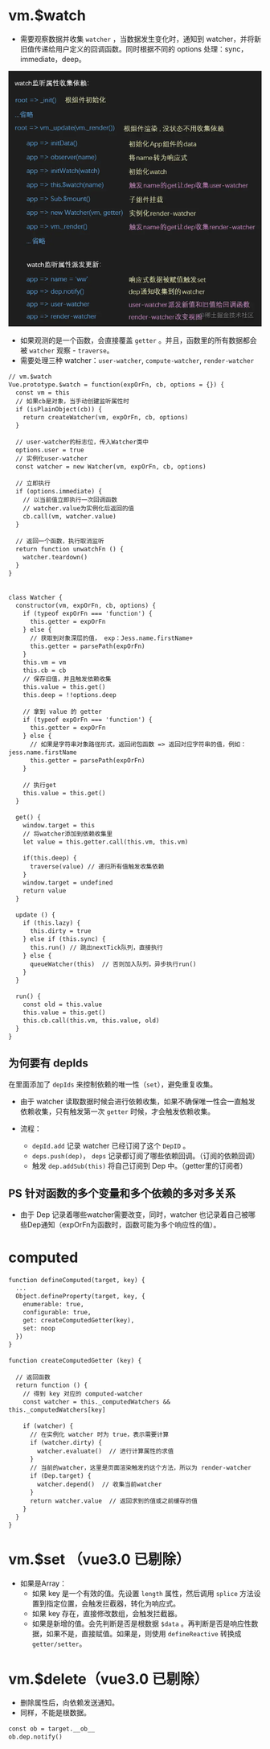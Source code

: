 # vm.$watch

- 需要观察数据并收集 `watcher` ，当数据发生变化时，通知到 watcher，并将新旧值传递给用户定义的回调函数。同时根据不同的 options 处理：sync，immediate，deep。

![初始化依赖收集流程](/image/e439e4df2c889600fd0bd43fc17d28a.png)

- 如果观测的是一个函数，会直接覆盖 `getter` 。并且，函数里的所有数据都会被 `watcher` 观察 - `traverse`。
- 需要处理三种 watcher：`user-watcher`, `compute-watcher`, `render-watcher`
```JS
// vm.$watch
Vue.prototype.$watch = function(expOrFn, cb, options = {}) {
  const vm = this
  // 如果cb是对象，当手动创建监听属性时
  if (isPlainObject(cb)) {
    return createWatcher(vm, expOrFn, cb, options)
  }

  // user-watcher的标志位，传入Watcher类中
  options.user = true
  // 实例化user-watcher
  const watcher = new Watcher(vm, expOrFn, cb, options)

  // 立即执行
  if (options.immediate) {
    // 以当前值立即执行一次回调函数
    // watcher.value为实例化后返回的值
    cb.call(vm, watcher.value)
  }

  // 返回一个函数，执行取消监听
  return function unwatchFn () {
    watcher.teardown()
  }
}


class Watcher {
  constructor(vm, expOrFn, cb, options) {
    if (typeof expOrFn === 'function') {
      this.getter = expOrFn
    } else {
      // 获取到对象深层的值， exp：Jess.name.firstName+
      this.getter = parsePath(expOrFn)
    }
    this.vm = vm
    this.cb = cb
    // 保存旧值，并且触发依赖收集
    this.value = this.get()
    this.deep = !!options.deep

    // 拿到 value 的 getter
    if (typeof expOrFn === 'function') {
      this.getter = expOrFn
    } else {
      // 如果是字符串对象路径形式，返回闭包函数 => 返回对应字符串的值，例如：jess.name.firstName
      this.getter = parsePath(expOrFn)
    }

    // 执行get
    this.value = this.get()
  }

  get() {
    window.target = this
    // 将watcher添加到依赖收集里
    let value = this.getter.call(this.vm, this.vm)

    if(this.deep) {
      traverse(value) // 递归所有值触发收集依赖
    }
    window.target = undefined
    return value
  }

  update () {
    if (this.lazy) {
      this.dirty = true
    } else if (this.sync) {
      this.run() // 跳出nextTick队列，直接执行
    } else {
      queueWatcher(this)  // 否则加入队列，异步执行run()
    }
  }

  run() {
    const old = this.value
    this.value = this.get()
    this.cb.call(this.vm, this.value, old)
  }
}
```

## 为何要有 depIds
在里面添加了 `depIds` 来控制依赖的唯一性（`set`），避免重复收集。

- 由于 watcher 读取数据时候会进行依赖收集，如果不确保唯一性会一直触发依赖收集，只有触发第一次 `getter` 时候，才会触发依赖收集。

- 流程：
  - `depId.add` 记录 watcher 已经订阅了这个 `DepID` 。
  - `deps.push(dep)`， `deps` 记录都订阅了哪些依赖回调。（订阅的依赖回调）
  - 触发 `dep.addSub(this)` 将自己订阅到 Dep 中。（getter里的订阅者）

## PS 针对函数的多个变量和多个依赖的多对多关系
- 由于 Dep 记录着哪些watcher需要改变，同时，watcher 也记录着自己被哪些Dep通知（expOrFn为函数时，函数可能为多个响应性的值）。


# computed
```JS
function defineComputed(target, key) {
  ...
  Object.defineProperty(target, key, {
    enumerable: true,
    configurable: true,
    get: createComputedGetter(key),
    set: noop
  })
}

function createComputedGetter (key) {

  // 返回函数
  return function () {
    // 得到 key 对应的 computed-watcher
    const watcher = this._computedWatchers && this._computedWatchers[key]

    if (watcher) {
      // 在实例化 watcher 时为 true，表示需要计算
      if (watcher.dirty) {
        watcher.evaluate()  // 进行计算属性的求值
      }
      // 当前的watcher，这里是页面渲染触发的这个方法，所以为 render-watcher
      if (Dep.target) {
        watcher.depend()  // 收集当前watcher
      }
      return watcher.value  // 返回求到的值或之前缓存的值
    }
  }
}
```
# vm.$set （vue3.0 已剔除）
- 如果是Array：
  - 如果 key 是一个有效的值。先设置 `length` 属性，然后调用 `splice` 方法设置到指定位置，会触发拦截器，转化为响应式。
  - 如果 key 存在，直接修改数组，会触发拦截器。
  - 如果是新增的值。会先判断是否是根数据 `$data` 。再判断是否是响应性数据，如果不是，直接赋值。如果是，则使用 `defineReactive` 转换成 `getter/setter`。

# vm.$delete（vue3.0 已剔除）
- 删除属性后，向依赖发送通知。
- 同样，不能是根数据。
```JS
const ob = target.__ob__
ob.dep.notify()
```